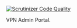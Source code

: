 [![Scrutinizer Code Quality](https://scrutinizer-ci.com/g/eduvpn/vpn-admin-portal/badges/quality-score.png?b=master)](https://scrutinizer-ci.com/g/eduvpn/vpn-admin-portal/?branch=master)

VPN Admin Portal.
